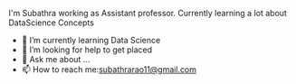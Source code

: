 I'm Subathra working as Assistant professor. Currently learning a lot about DataScience Concepts
- 🌱 I’m currently learning Data Science 
- 🤔 I’m looking for help to get placed
- 💬 Ask me about ...
- 📫 How to reach me:subathrarao11@gmail.com

